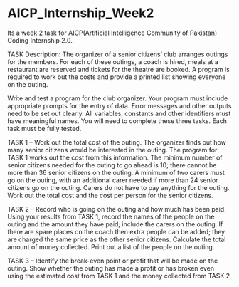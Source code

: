 # AICP_Internship_Week2
Its a week 2 task for AICP(Artificial Intelligence Community of Pakistan) Coding Internship 2.0.

TASK Description:
The organizer of a senior citizens’ club arranges outings for the members. For each of these outings, a
coach is hired, meals at a restaurant are reserved and tickets for the theatre are booked. A program is
required to work out the costs and provide a printed list showing everyone on the outing.

Write and test a program for the club organizer.
Your program must include appropriate prompts for the entry of data.
Error messages and other outputs need to be set out clearly.
All variables, constants and other identifiers must have meaningful names.
You will need to complete these three tasks. Each task must be fully tested.

TASK 1 – Work out the total cost of the outing.
The organizer finds out how many senior citizens would be interested in the outing. The program for
TASK 1 works out the cost from this information.
The minimum number of senior citizens needed for the outing to go ahead is 10; there cannot be more
than 36 senior citizens on the outing. A minimum of two carers must go on the outing, with an additional
carer needed if more than 24 senior citizens go on the outing. Carers do not have to pay anything for
the outing. Work out the total cost and the cost per person for the senior citizens.

TASK 2 – Record who is going on the outing and how much has been paid.
Using your results from TASK 1, record the names of the people on the outing and the amount they
have paid; include the carers on the outing. If there are spare places on the coach then extra people
can be added; they are charged the same price as the other senior citizens. Calculate the total amount
of money collected. Print out a list of the people on the outing.

TASK 3 – Identify the break-even point or profit that will be made on the outing.
Show whether the outing has made a profit or has broken even using the estimated cost from TASK 1
and the money collected from TASK 2
